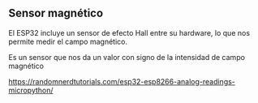 ## Sensor magnético

El ESP32 incluye un sensor de efecto Hall entre su hardware, lo que nos permite medir el campo magnético.

Es un sensor que nos da un valor con signo de la intensidad de campo magnético

https://randomnerdtutorials.com/esp32-esp8266-analog-readings-micropython/